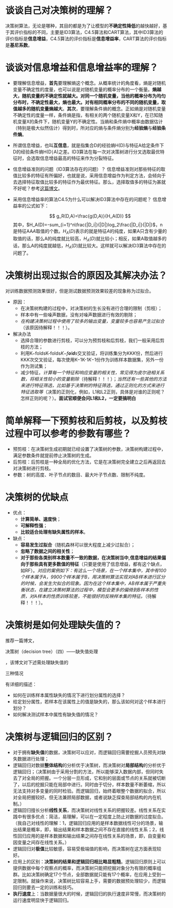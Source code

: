 # 谈谈自己对决策树的理解？

决策树算法，无论是哪种，其目的都是为了让模型的**不确定性降低**的越快越好，基于其评价指标的不同，主要是ID3算法，C4.5算法和CART算法，其中ID3算法的评价指标是**信息增益**，C4.5算法的评价指标是**信息增益率**，CART算法的评价指标是**基尼系数**。

# 谈谈对信息增益和信息增益率的理解？

- 要理解信息增益，**首先**要理解熵这个概念。从概率统计的角度看，熵是对随机变量不确定性的度量，也可以说是对随机变量的概率分布的一个衡量。**熵越大，随机变量的不确定性就越大。对同一个随机变量，当他的概率分布为均匀分布时，不确定性最大，熵也最大。对有相同概率分布的不同的随机变量，取值越多的随机变量熵越大**。**其次**，要理解条件熵的概念。正如熵是对随机变量不确定性的度量一样，条件熵是指，有相关的两个随机变量X和Y，在已知随机变量X的条件下，随机变量Y的不确定性。当熵和条件熵中概率由数据估计（特别是极大似然估计）得到时，所对应的熵与条件熵分别为**经验熵**与**经验条件熵**。

- 所谓信息增益，也叫**互信息**，就是指集合D的经验熵H(D)与特征A给定条件下D的经验条件熵H(D∣A)之差。ID3算法在每一次对决策树进行分叉选取最优特征时，会选取信息增益最高的特征来作为分裂特征。

- 信息增益准则的问题（ID3算法存在的问题）？
  信息增益准则对那些特征的取值比较多的特征有所偏好，也就是说，采用信息增益作为判定方法，会倾向于去选择特征取值比较多的特征作为最优特征。那么，选择取值多的特征为甚就不好呢？参考[这篇博文](https://blog.csdn.net/u012351768/article/details/73469813)。

- 采用信息增益率的算法C4.5为什么可以解决ID3算法中存在的问题呢？
  信息增益率的公式如下：

  $$
  g_R(D,A)=\frac{g(D,A)}{H_A(D)}
  $$
  其中，$H_A(D)=-sum_{i=1}^n\frac{|D_i|}{|D|}log_2\frac{|D_i|}{|D|}$，n是特征AA*A*取值的个数。$H_A(D)$表示的就是特征*A*的纯度，如果A只含有少量的取值的话，那么A的纯度就比较高，$H_A(D)$就比较小；相反，如果A取值越多的话，那么A的纯度就越低，$H_A(D)$就比较大。这样就可以解决ID3算法中存在的问题了。

# 决策树出现过拟合的原因及其解决办法？

对训练数据预测效果很好，但是测试数据预测效果较差的现象称为过拟合。

- 原因：
  - 在决策树构建的过程中，对决策树的生长没有进行合理的限制（剪枝）；
  - 样本中有一些噪声数据，没有对噪声数据进行有效的剔除；
  - *在构建决策树过程中使用了较多的输出变量，变量较多也容易产生过拟合*（该原因待解释！！！）。
- 解决办法
  - 选择合理的参数进行剪枝，可以分为预剪枝和后剪枝，我们一般采用后剪枝的方法；
  - 利用K−foldsK-folds*K*−*f**o**l**d**s*交叉验证，将训练集分为KK*K*份，然后进行KK*K*次交叉验证，每次使用K−1K-1*K*−1份作为训练样本数据集，另外一份作为测试集；
  - 减少特征，*计算每一个特征和响应变量的相关性，常见得为皮尔逊相关系数，将相关性较小的变量剔除*（待解释！！！）；*当然还有一些其他的方法来进行特征筛选，比如基于决策树的特征筛选，通过正则化的方式来进行特征选取等*（决策的正则化，例如，L1和L2正则，具体是对谁的正则呢？怎样正则的呢？）。**面试官顺便会问L1和L2，一定要搞明白**

# 简单解释一下预剪枝和后剪枝，以及剪枝过程中可以参考的参数有哪些？

- 预剪枝：在决策树生成初期就已经设置了决策树的参数，决策树构建过程中，满足参数条件就提前停止决策树的生成。
- 后剪枝：后剪枝是一种全局的优化方法，它是在决策树完全建立之后再返回去对决策树进行剪枝。
- 参数：树的高度、叶子节点的数目、最大叶子节点数、限制不纯度。

# 决策树的优缺点

- 优点：
  - **计算简单、速度快**；
  - **可解释性强**；
  - **比较适合处理有缺失属性的样本**。
- 缺点：
  - **容易发生过拟合**（随机森林可以很大程度上减少过拟合）；
  - **忽略了数据之间的相关性**；
  - **对于那些各类别样本数量不一致的数据，在决策树当中,信息增益的结果偏向于那些具有更多数值的特征**（只要是使用了信息增益，都有这个缺点，如RF）。*对应的案例如下：有这么一个场景，在一个样本集中，其中有100个样本属于A，9900个样本属于B，用决策树算法实现对AB样本进行区分的时候，会发生欠拟合的现象。因为在这个样本集中，AB样本属于严重失衡状态，在建立决策树算法的过程中，模型会更多的偏倚到B样本的性质，对A样本的性质训练较差，不能很好的反映样本集的特征。*（待解释！！！）。

# 决策树是如何处理缺失值的？

推荐一篇博文，

决策树（decision tree）（四）——缺失值处理

，该博文对下述需处理缺失值的

三种情况

有详细的描述：

- 如何在训练样本属性缺失的情况下进行划分属性的选择？
- 给定划分属性，若样本在该属性上的值是缺失的，那么该如何对这个样本进行划分？
- 如何解决测试样本中属性有缺失值的情况？

# 决策树与逻辑回归的区别？

- 对于拥有**缺失值**的数据，决策树可以应对，而逻辑回归需要挖掘人员预先对缺失数据进行处理；
- 逻辑回归对数据**整体结构**的分析优于决策树，而决策树对**局部结构**的分析优于逻辑回归；（决策树由于采用分割的方法，所以能够深入数据内部，但同时失去了对全局的把握。一个分层一旦形成，它和别的层面或节点的关系就被切断了，以后的挖掘只能在局部中进行。同时由于切分，样本数量不断萎缩，所以无法支持对多变量的同时检验。而逻辑回归，始终着眼整个数据的拟合，所以对全局把握较好。但无法兼顾局部数据，或者说缺乏探查局部结构的内在机制。）
- 逻辑回归擅长分析**线性关系**，而决策树对线性关系的把握较差。线性关系在实践中有很多优点：简洁，易理解，可以在一定程度上防止对数据的过度拟合。（我自己对线性的理解：1，逻辑回归应用的是样本数据线性可分的场景，输出结果是概率，即，输出结果和样本数据之间不存在直接的线性关系；2，线性回归应用的是样本数据和输出结果之间存在线性关系的场景，即，自变量和因变量之间存在线性关系。）
- 逻辑回归对**极值**比较敏感，容易受极端值的影响，而决策树在这方面表现较好。
- 应用上的区别：**决策树的结果和逻辑回归相比略显粗糙**。逻辑回归原则上可以提供数据中每个观察点的概率，而决策树只能把挖掘对象分为有限的概率组群。比如决策树确定17个节点，全部数据就只能有17个概率，在应用上受到一定限制。就操作来说，决策树比较容易上手，需要的数据预处理较少，而逻辑回归则要去一定的训练和技巧。
- **执行速度**上：当数据量很大的时候，逻辑回归的执行速度非常慢，而决策树的运行速度明显快于逻辑回归。